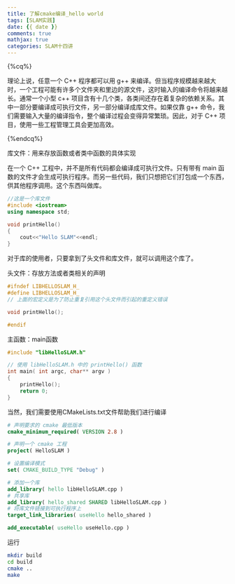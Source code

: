 ```yaml
---
title: 了解cmake编译_hello world
tags: [SLAM实践]
date: {{ date }}
comments: true
mathjax: true
categories: SLAM十四讲
---
```


{%cq%}

理论上说，任意一个 C++ 程序都可以用 g++ 来编译。但当程序规模越来越大时，一个工程可能有许多个文件夹和里边的源文件，这时输入的编译命令将越来越长。通常一个小型 c++ 项目含有十几个类，各类间还存在着复杂的依赖关系。其中一部分要编译成可执行文件，另一部分编译成库文件。如果仅靠 g++ 命令，我们需要输入大量的编译指令，整个编译过程会变得异常繁琐。因此，对于 C++ 项目，使用一些工程管理工具会更加高效。

{%endcq%}

<!-- more -->

库文件：用来存放函数或者类中函数的具体实现

在一个 C++ 工程中，并不是所有代码都会编译成可执行文件。只有带有 main 函数的文件才会生成可执行程序。而另一些代码，我们只想把它们打包成一个东西，供其他程序调用。这个东西叫做库。

```c++
//这是一个库文件
#include <iostream>
using namespace std;

void printHello()
{
    cout<<"Hello SLAM"<<endl;
}
```

对于库的使用者，只要拿到了头文件和库文件，就可以调用这个库了。

头文件：存放方法或者类相关的声明

```c++
#ifndef LIBHELLOSLAM_H_
#define LIBHELLOSLAM_H_
// 上面的宏定义是为了防止重复引用这个头文件而引起的重定义错误

void printHello();

#endif
```

主函数：main函数

```c++
#include "libHelloSLAM.h"

// 使用 libHelloSLAM.h 中的 printHello() 函数
int main( int argc, char** argv )
{
    printHello();
    return 0;
}
```

当然，我们需要使用CMakeLists.txt文件帮助我们进行编译

```cmake
# 声明要求的 cmake 最低版本
cmake_minimum_required( VERSION 2.8 )

# 声明一个 cmake 工程
project( HelloSLAM )

# 设置编译模式
set( CMAKE_BUILD_TYPE "Debug" )

# 添加一个库
add_library( hello libHelloSLAM.cpp )
# 共享库
add_library( hello_shared SHARED libHelloSLAM.cpp )
# 将库文件链接到可执行程序上
target_link_libraries( useHello hello_shared )

add_executable( useHello useHello.cpp )
```

运行

```bash
mkdir build
cd build 
cmake ..
make
```

